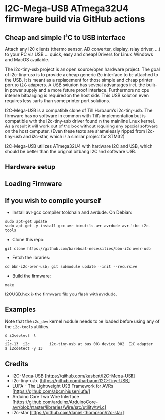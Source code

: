 # I2C-Mega-USB ATmega32U4 firmware build via GitHub actions

## Cheap and simple I²C to USB interface

Attach any I2C clients (thermo sensor, AD converter, display, relay driver, ...) to your PC via USB ... quick, easy and cheap! Drivers for Linux, Windows and MacOS available.

The i2c-tiny-usb project is an open source/open hardware project. The goal of i2c-tiny-usb is to provide a cheap generic i2c interface to be attached to the USB. It is meant as a replacement for those simple and cheap printer port to I2C adapters. A USB solution has several advantages incl. the built-in power supply and a more future proof interface. Furthermore no cpu intense bitbanging is required on the host side. This USB solution even requires less parts than some printer port solutions.

I2C-Mega-USB is a compatible clone of Till Harbaum’s i2c-tiny-usb. The firmware has no software in common with Till’s implementation but is compatible with the i2c-tiny-usb driver found in the mainline Linux kernel. As a result it will work out of the box without requiring any special software on the host computer. (Even these texts are shamelessly ripped from i2c-tiny-usb and i2c-star, which is a similar project for STM32)

I2C-Mega-USB utilizes ATmega32U4 with hardware I2C and USB, which should be better than the original bitbang I2C and software USB.

## Hardware setup

## Loading Firmware

## If you wish to compile yourself

- Install avr-gcc compiler toolchain and avrdude.
On Debian:
```
sudo apt-get update
sudo apt-get -y install gcc-avr binutils-avr avrdude avr-libc i2c-tools
```
- Clone this repo:
```
git clone https://github.com/bareboat-necessities/bbn-i2c-over-usb
```
- Fetch the libraries:
```
cd bbn-i2c-over-usb; git submodule update --init --recursive
```
- Build the firmware:
```
make
```

I2CUSB.hex is the firmware file you flash with avrdude.


## Examples

Note that the ```i2c_dev``` kernel module needs to be loaded before using any of the
```i2c-tools``` utilities.

```
$ i2cdetect -l
...
i2c-13	i2c       	i2c-tiny-usb at bus 003 device 002	I2C adapter
$ i2cdetect -y 13
```



## Credits
* I2C-Mega-USB [https://github.com/kasbert/I2C-Mega-USB]
* i2c-tiny-usb. [https://github.com/harbaum/I2C-Tiny-USB]
* LUFA - The Lightweight USB Framework for AVRs [https://github.com/abcminiuser/lufa/]
* Arduino Core Two Wire Interface [https://github.com/arduino/ArduinoCore-avr/blob/master/libraries/Wire/src/utility/twi.c]
* i2c-star [https://github.com/daniel-thompson/i2c-star]
